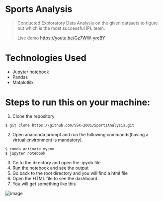 # Sports Analysis
> Conducted Exploratory Data Analysis on the given datasets to figure out which is the most successful IPL team.
> 
> Live demo https://youtu.be/Gz7WW-yreBY
# Technologies Used
-  Jupyter notebook
-  Pandas
-  Matplotlib
# Steps to run this on your machine:
1. Clone the repository
```
$ git clone https://github.com/SSK-2001/SportsAnalysis.git
```
2. Open anaconda prompt and run the following commands(having a virtual environment is mandatory).
```
$ conda activate myenv
$ jupyter notebook
```
3. Go to the directory and open the .ipynb file
4. Run the notebook and see the output
5. Go back to the root directory and you will find a html file
6. Open the HTML file to see the dashboard
7. You will get something like this

 ![image](https://user-images.githubusercontent.com/62743772/173507216-c8a07f54-5177-4b57-9cd4-4ffa854251d5.png)


